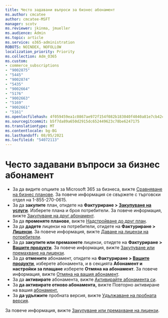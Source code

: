 ```yaml
---
title: Често задавани въпроси за бизнес абонамент
ms.author: cmcatee
author: cmcatee-MSFT
manager: scotv
ms.reviewer: jkinma, jmueller
ms.audience: Admin
ms.topic: article
ms.service: o365-administration
ROBOTS: NOINDEX, NOFOLLOW
localization_priority: Priority
ms.collection: Adm_O365
ms.custom:
- commerce_subscriptions
- "9002875"
- "5445"
- "9002874"
- "5435"
- "9002664"
- "5176"
- "9002663"
- "5169"
- "9002661"
- "5161"
ms.openlocfilehash: 4f059459ea1c0867ae972f154f082b183040f4040a81e7cb42cf00e493bfcf6b
ms.sourcegitcommit: b5f7da89a650d2915dc652449623c78be6247175
ms.translationtype: MT
ms.contentlocale: bg-BG
ms.lasthandoff: 08/05/2021
ms.locfileid: "54072113"
---
```

# <a name="business-subscription-faq"></a>Често задавани въпроси за бизнес абонамент

- За да видите опциите за Microsoft 365 за бизнеса, вижте [Сравняване на бизнес планове](https://www.microsoft.com/microsoft-365/compare-all-microsoft-365-products?&activetab=tab:primaryr2). За повече информация се свържете с търговски отдел на 1-855-270-0615.
- За да **закупите** план, отидете на **Фактуриране > [Закупуване на услуги](https://go.microsoft.com/fwlink/p/?linkid=868433)**. Изберете плана и броя потребители. За повече информация, вижте [Закупуване на друг абонамент](https://docs.microsoft.com/microsoft-365/commerce/try-or-buy-microsoft-365#buy-a-different-subscription).
- За да **променяте планове**, вижте [Надстройване до друг план](https://docs.microsoft.com/microsoft-365/commerce/subscriptions/upgrade-to-different-plan).
- За да **дадете** лицензи на потребители, отидете на **Фактуриране > [Лицензи](https://go.microsoft.com/fwlink/p/?linkid=842264)**. За повече информация, вижте [Даване на лицензи на потребители](https://docs.microsoft.com/microsoft-365/admin/manage/assign-licenses-to-users).
- За да **закупите или премахнете** лицензи, отидете на **Фактуриране > [Вашите продукти](https://go.microsoft.com/fwlink/p/?linkid=842054)**. За повече информация, вижте [Закупуване или премахване на лицензи](https://docs.microsoft.com/microsoft-365/commerce/licenses/buy-licenses).
- За да **отмените** абонамент, отидете на **Фактуриране > [Вашите продукти](https://go.microsoft.com/fwlink/p/?linkid=842054)**, изберете абонамента, и в секцията **Абонамент и настройки за плащане** изберете **Отмяна на абонамент**. За повече информация, вижте [Отмяна на вашия абонамент](https://docs.microsoft.com/microsoft-365/commerce/subscriptions/cancel-your-subscription).
- За да **активирате** абонамента, вижте [Активирайте абонамента си](https://docs.microsoft.com/alchemyinsights/activate-your-office-365-subscription).
- За **да активирате отново абонамента,** вижте Повторно активиране на вашия [абонамент.](https://docs.microsoft.com/alchemyinsights/reactivate-your-subscription)
- За  **да удължите** пробната версия, вижте [Удължаване на пробната версия](https://docs.microsoft.com/microsoft-365/commerce/extend-your-trial).

За повече информация, вижте [Закупуване или премахване на лицензи](https://docs.microsoft.com/microsoft-365/commerce/licenses/buy-licenses).